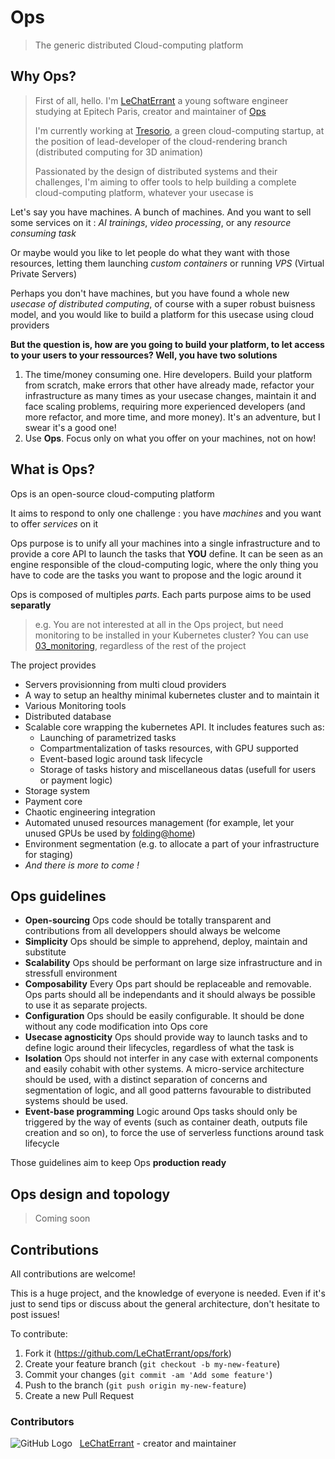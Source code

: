 # Ops

> The generic distributed Cloud-computing platform



## Why Ops?

> First of all, hello. I'm [LeChatErrant](https://github.com/LeChatErrant) a young software engineer studying at Epitech Paris, creator and maintainer of [Ops](https://github.com/LeChatErrant/ops)
>
> I'm currently working at [Tresorio](https://tresorio.com/), a green cloud-computing startup, at the position of lead-developer of the cloud-rendering branch (distributed computing for 3D animation)
>
> Passionated by the design of distributed systems and their challenges, I'm aiming to offer tools to help building a complete cloud-computing platform, whatever your usecase is

Let's say you have machines. A bunch of machines. And you want to sell some services on it : *AI trainings*, *video processing*, or any *resource consuming task*

Or maybe would you like to let people do what they want with those resources, letting them launching *custom containers* or running *VPS* (Virtual Private Servers)

Perhaps you don't have machines, but you have found a whole new *usecase of distributed computing*, of course with a super robust buisness model, and you would like to build a platform for this usecase using cloud providers



**But the question is, how are you going to build your platform, to let access to your users to your ressources? Well, you have two solutions**

1. The time/money consuming one. Hire developers. Build your platform from scratch, make errors that other have already made, refactor your infrastructure as many times as your usecase changes, maintain it and face scaling problems, requiring more experienced developers (and more refactor, and more time, and more money). It's an adventure, but I swear it's a good one!
2. Use **Ops**. Focus only on what you offer on your machines, not on how!



## What is Ops?

Ops is an open-source cloud-computing platform

It aims to respond to only one challenge : you have *machines* and you want to offer *services* on it

Ops purpose is to unify all your machines into a single infrastructure and to provide a core API to launch the tasks that **YOU** define. It can be seen as an engine responsible of the cloud-computing logic, where the only thing you have to code are the tasks you want to propose and the logic around it

Ops is composed of multiples *parts*. Each parts purpose aims to be used **separatly**
> e.g. You are not interested at all in the Ops project, but need monitoring to be installed in your Kubernetes cluster? You can use [03_monitoring](/03_monitoring), regardless of the rest of the project

The project provides
 * Servers provisionning from multi cloud providers
 * A way to setup an healthy minimal kubernetes cluster and to maintain it
 * Various Monitoring tools
 * Distributed database
 * Scalable core wrapping the kubernetes API. It includes features such as:
   * Launching of parametrized tasks
   * Compartmentalization of tasks resources, with GPU supported
   * Event-based logic around task lifecycle
   * Storage of tasks history and miscellaneous datas (usefull for users or payment logic)
 * Storage system
 * Payment core
 * Chaotic engineering integration
 * Automated unused resources management (for example, let your unused GPUs be used by [folding@home](https://foldingathome.org/))
 * Environment segmentation (e.g. to allocate a part of your infrastructure for staging)
 * *And there is more to come !*



## Ops guidelines

 - **Open-sourcing** Ops code should be totally transparent and contributions from all developpers should always be welcome
 - **Simplicity** Ops should be simple to apprehend, deploy, maintain and substitute
 - **Scalability** Ops should be performant on large size infrastructure and in stressfull environment
 - **Composability** Every Ops part should be replaceable and removable. Ops parts should all be independants and it should always be possible to use it as separate projects.
 - **Configuration** Ops should be easily configurable. It should be done without any code modification into Ops core
 - **Usecase agnosticity** Ops should provide way to launch tasks and to define logic around their lifecycles, regardless of what the task is
 - **Isolation** Ops should not interfer in any case with external components and easily cohabit with other systems. A micro-service architecture should be used, with a distinct separation of concerns and segmentation of logic, and all good patterns favourable to distributed systems should be used.
 - **Event-base programming** Logic around Ops tasks should only be triggered by the way of events (such as container death, outputs file creation and so on), to force the use of serverless functions around task lifecycle

Those guidelines aim to keep Ops **production ready**



## Ops design and topology
> Coming soon



## Contributions

All contributions are welcome!

This is a huge project, and the knowledge of everyone is needed. Even if it's just to send tips or discuss about the general architecture, don't hesitate to post issues!


To contribute:
1. Fork it (<https://github.com/LeChatErrant/ops/fork>)
2. Create your feature branch (`git checkout -b my-new-feature`)
3. Commit your changes (`git commit -am 'Add some feature'`)
4. Push to the branch (`git push origin my-new-feature`)
5. Create a new Pull Request



### Contributors

![GitHub Logo](https://github.com/LeChatErrant.png?size=30) &nbsp; [LeChatErrant](https://github.com/LeChatErrant) - creator and maintainer
